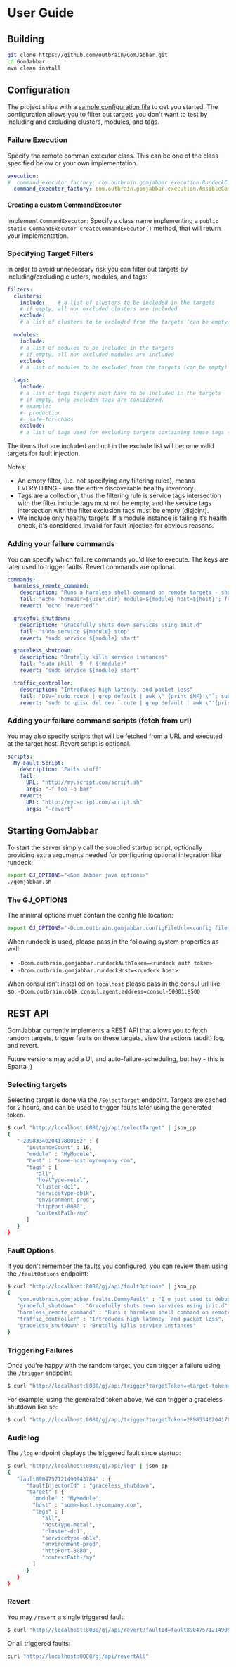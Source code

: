 # User Guide

## Building
```bash
git clone https://github.com/outbrain/GomJabbar.git
cd GomJabbar
mvn clean install
```

## Configuration
The project ships with a [sample configuration file](../config-template.yaml) to get you started.
The configuration allows you to filter out targets you don't want to test by including and excluding clusters, modules, and tags.

### Failure Execution 
Specify the remote comman executor class. This can be one of the class specified below or your own implementation.
```yaml
execution:
#  command_executor_factory: com.outbrain.gomjabbar.execution.RundeckCommandExecutor
  command_executor_factory: com.outbrain.gomjabbar.execution.AnsibleCommandExecutor
```

#### Creating a custom CommandExecutor
Implement `CommandExecutor`:
Specify a class name implementing a `public static CommandExecutor createCommandExecutor()` method, that will return your implementation.

### Specifying Target Filters
In order to avoid unnecessary risk you can filter out targets by including/excluding clusters, modules, and tags:

```yaml
filters:
  clusters:
    include:    # a list of clusters to be included in the targets
    # if empty, all non excluded clusters are included
    exclude:
    # a list of clusters to be excluded from the targets (can be empty)

  modules:
    include:
    # a list of modules to be included in the targets
    # if empty, all non excluded modules are included
    exclude:
    # a list of modules to be excluded from the targets (can be empty)

  tags:
    include:
    # a list of tags targets must have to be included in the targets
    # if empty, only excluded tags are considered.
    # example:
    #- production
    #- safe-for-chaos
    exclude:
    # a list of tags used for excluding targets containing these tags (can be empty)
```

The items that are included and not in the exclude list will become valid targets for fault injection.

Notes:
* An empty filter, (i.e. not specifying any filtering rules), means EVERYTHING - use the entire discoverable healthy inventory.
* Tags are a collection, thus the filtering rule  is service tags intersection with the filter include tags must not be empty,
and the service tags intersection with the filter exclusion tags must be empty (disjoint).
* We include only healthy targets. If a module instance is failing it's health check, 
it's considered invalid for fault injection for obvious reasons.

### Adding your failure commands
You can specify which failure commands you'd like to execute.
The keys are later used to trigger faults.
Revert commands are optional.

```yaml
commands:
  harmless_remote_command:
    description: "Runs a harmless shell command on remote targets - should take about 5 sec to complete"
    fail: "echo 'homeDir=${user.dir} module=${module} host=${host}'; for i in `seq 1 5`; do echo $i; sleep 1; done\n"
    revert: "echo 'reverted'"

  graceful_shutdown:
    description: "Gracefully shuts down services using init.d"
    fail: "sudo service ${module} stop"
    revert: "sudo service ${module} start"

  graceless_shutdown:
    description: "Brutally kills service instances"
    fail: "sudo pkill -9 -f ${module}"
    revert: "sudo service ${module} start"

  traffic_controller:
    description: "Introduces high latency, and packet loss"
    fail: "DEV=`sudo route | grep default | awk \"'{print $NF}'\"`; sudo tc qdisc add dev $DEV root netem delay 300ms loss 5%; sudo tc -s qdisc"
    revert: "sudo tc qdisc del dev `route | grep default | awk \"'{print $NF}'`\" root; sudo tc -s qdisc"
```

### Adding your failure command scripts (fetch from url)
You may also specify scripts that will be fetched from a URL and executed at the target host.
Revert script is optional.

```yaml
scripts:
  My_Fault_Script:
    description: "Fails stuff"
    fail:
      URL: "http://my.script.com/script.sh"
      args: "-f foo -b bar"
    revert:
      URL: "http://my.script.com/script.sh"
      args: "-revert"
```

## Starting GomJabbar
To start the server simply call the suuplied startup script, 
optionally providing extra arguments needed for configuring optional integration like rundeck: 
```bash
export GJ_OPTIONS="<Gom Jabbar java options>"
./gomjabbar.sh
```

### The GJ_OPTIONS
The minimal options must contain the config file location:
```bash
export GJ_OPTIONS="-Dcom.outbrain.gomjabbar.configFileUrl=<config file url> ..."
```
When rundeck is used, please pass in the following system properties as well:
* `-Dcom.outbrain.gomjabbar.rundeckAuthToken=<rundeck auth token>`
* `-Dcom.outbrain.gomjabbar.rundeckHost=<rundeck host>`

When consul isn't installed on `localhost` please pass in the consul url like so:
`-Dcom.outbrain.ob1k.consul.agent.address=consul-50001:8500`


## REST API
GomJabbar currently implements a REST API that allows you to fetch random targets, 
trigger faults on these targets, view the actions (audit) log, and revert.

Future versions may add a UI, and auto-failure-scheduling, but hey - this is Sparta ;)

### Selecting targets
Selecting target is done via the `/SelectTarget` endpoint.
Targets are cached for 2 hours, and can be used to trigger faults later using the generated token.

```bash
$ curl "http://localhost:8080/gj/api/selectTarget" | json_pp
{
   "-2898334020417800152" : {
      "instanceCount" : 16,
      "module" : "MyModule",
      "host" : "some-host.mycompany.com",
      "tags" : [
         "all",
         "hostType-metal",
         "cluster-dc1",
         "servicetype-ob1k",
         "environment-prod",
         "httpPort-8080",
         "contextPath-/my"
      ]
   }
}
```

### Fault Options
If you don't remember the faults you configured, you can review them using the `/faultOptions` endpoint:

```bash
$ curl "http://localhost:8080/gj/api/faultOptions" | json_pp 
{
   "com.outbrain.gomjabbar.faults.DummyFault" : "I'm just used to debug the flow ;)",
   "graceful_shutdown" : "Gracefully shuts down services using init.d",
   "harmless_remote_command" : "Runs a harmless shell command on remote targets - should take about 5 sec to complete",
   "traffic_controller" : "Introduces high latency, and packet loss",
   "graceless_shutdown" : "Brutally kills service instances"
}
```

### Triggering Failures
Once you're happy with the random target, you can trigger a failure using the `/trigger` endpoint:

```bash
$ curl "http://localhost:8080/gj/api/trigger?targetToken=<target-token>&faultId=<fault-id>"
```
For example, using the generated token above, we can trigger a graceless shutdown like so:

```bash
$ curl "http://localhost:8080/gj/api/trigger?targetToken=2898334020417800152&faultId=graceless_shutdown"
```

### Audit log
The `/log` endpoint displays the triggered fault since startup:

```bash
$ curl "http://localhost:8080/gj/api/log" | json_pp 
{
   "fault8904757121490943784" : {
      "faultInjectorId" : "graceless_shutdown",
      "target" : {
        "module" : "MyModule",
        "host" : "some-host.mycompany.com",
        "tags" : [
           "all",
           "hostType-metal",
           "cluster-dc1",
           "servicetype-ob1k",
           "environment-prod",
           "httpPort-8080",
           "contextPath-/my"
        ]
      }
   }
}
```

### Revert
You may `/revert` a single triggered fault:

```bash
$ curl "http://localhost:8080/gj/api/revert?faultId=fault8904757121490943784" 
```

Or all triggered faults:
```bash
curl "http://localhost:8080/gj/api/revertAll"
```
